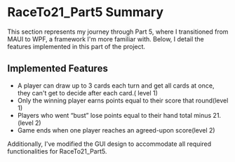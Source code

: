 # RaceTo21_Part5 Summary
This section represents my journey through Part 5, where I transitioned from MAUI to WPF, a framework I'm more familiar with. Below, I detail the features implemented in this part of the project.

## Implemented Features
- A player can draw up to 3 cards each turn and get all cards at once, they can't get to decide after each card.( level 1)
- Only the winning player earns points equal to their score that round(level 1)
- Players who went “bust” lose points equal to their hand total minus 21.(level 2)
- Game ends when one player reaches an agreed-upon score(level 2)

Additionally, I've modified the GUI design to accommodate all required functionalities for RaceTo21_Part5.
